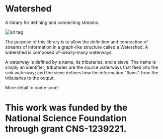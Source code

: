 Watershed
=========

A library for defining and connecting streams.

![alt tag](http://www.montgomerycountymd.gov/DEP/Resources/Images/water/Outreach/What_is_a_Watershed_rockingham-nc.gif) 

The purpose of this library is to allow the definition and connection of streams of information in a graph-like structure called a Watershed.  A watershed is composed of-ideally-many waterways.  

A waterway is defined by a name, its tributaries, and a sieve.  The name is simply an identifier; tributaries are the source waterways that feed into the sink waterway; and the sieve defines how the information "flows" from the tributaries to the output.

More detail to come soon!

This work was funded by the National Science Foundation through grant CNS-1239221.
=======




